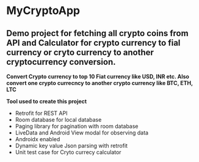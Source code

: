 MyCryptoApp
==============

Demo project for fetching all crypto coins from API and Calculator for crypto currency to fial currency or cryto currency to another cryptocurrency conversion.
--------------
**Convert Crypto currency to top 10 Fiat currency like USD, INR etc. Also convert one crypto currecncy to another crypto currency like BTC, ETH, LTC**


**Tool used to create this project**

- Retrofit for REST API
- Room database for local database
- Paging library for pagination with room database
- LiveData and Android View modal for observing data
- Androidx enabled
- Dynamic key value Json parsing with retrofit 
- Unit test case for Cryto currecy calculator

